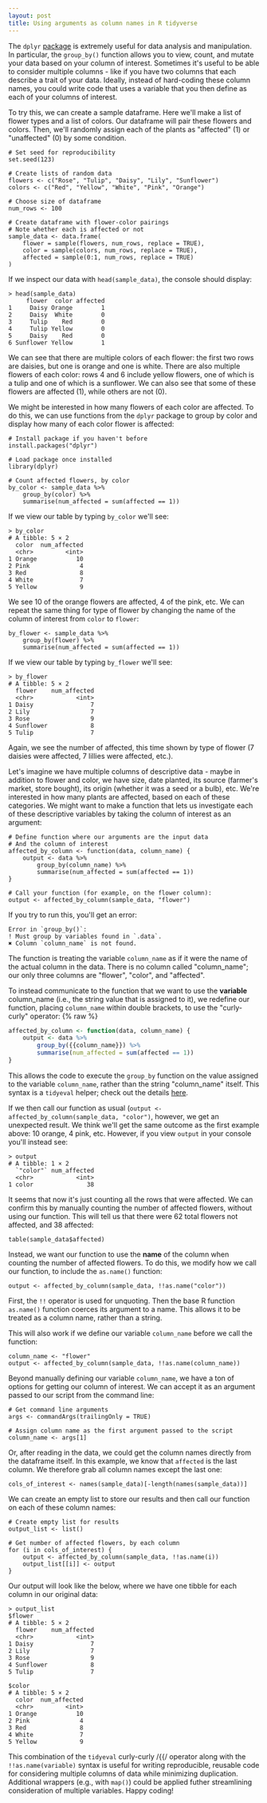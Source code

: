 ```yaml
---
layout: post
title: Using arguments as column names in R tidyverse
---
```


The `dplyr` [package](https://dplyr.tidyverse.org/) is extremely useful for data analysis and manipulation. In particular, the `group_by()` function allows you to view, count, and mutate your data based on your column of interest. Sometimes it's useful to be able to consider multiple columns - like if you have two columns that each describe a trait of your data. Ideally, instead of hard-coding these column names, you could write code that uses a variable that you then define as each of your columns of interest. 

To try this, we can create a sample dataframe. Here we'll make a list of flower types and a list of colors. Our dataframe will pair these flowers and colors. Then, we'll randomly assign each of the plants as "affected" (1) or "unaffected" (0) by some condition. 
```
# Set seed for reproducibility 
set.seed(123)

# Create lists of random data
flowers <- c("Rose", "Tulip", "Daisy", "Lily", "Sunflower")
colors <- c("Red", "Yellow", "White", "Pink", "Orange")

# Choose size of dataframe 
num_rows <- 100  

# Create dataframe with flower-color pairings 
# Note whether each is affected or not 
sample_data <- data.frame(
    flower = sample(flowers, num_rows, replace = TRUE),
    color = sample(colors, num_rows, replace = TRUE),
    affected = sample(0:1, num_rows, replace = TRUE)
)
```

If we inspect our data with `head(sample_data)`, the console should display:
```
> head(sample_data)
     flower  color affected
1     Daisy Orange        1
2     Daisy  White        0
3     Tulip    Red        0
4     Tulip Yellow        0
5     Daisy    Red        0
6 Sunflower Yellow        1
```

We can see that there are multiple colors of each flower: the first two rows are daisies, but one is orange and one is white. There are also multiple flowers of each color: rows 4 and 6 include yellow flowers, one of which is a tulip and one of which is a sunflower. We can also see that some of these flowers are affected (1), while others are not (0). 

We might be interested in how many flowers of each color are affected. To do this, we can use functions from the `dplyr` package to group by color and display how many of each color flower is affected: 
```
# Install package if you haven't before
install.packages("dplyr")

# Load package once installed
library(dplyr)

# Count affected flowers, by color 
by_color <- sample_data %>%
    group_by(color) %>%
    summarise(num_affected = sum(affected == 1))
```
If we view our table by typing `by_color` we'll see: 
```
> by_color
# A tibble: 5 × 2
  color  num_affected
  <chr>         <int>
1 Orange           10
2 Pink              4
3 Red               8
4 White             7
5 Yellow            9
```

We see 10 of the orange flowers are affected, 4 of the pink, etc. We can repeat the same thing for type of flower by changing the name of the column of interest from `color` to `flower`:

```
by_flower <- sample_data %>%
    group_by(flower) %>%
    summarise(num_affected = sum(affected == 1))
```
If we view our table by typing `by_flower` we'll see: 
```
> by_flower
# A tibble: 5 × 2
  flower    num_affected
  <chr>            <int>
1 Daisy                7
2 Lily                 7
3 Rose                 9
4 Sunflower            8
5 Tulip                7
```
Again, we see the number of affected, this time shown by type of flower (7 daisies were affected, 7 lillies were affected, etc.). 

Let's imagine we have multiple columns of descriptive data - maybe in addition to flower and color, we have size, date planted, its source (farmer's market, store bought), its origin (whether it was a seed or a bulb), etc. We're interested in how many plants are affected, based on each of these categories. We might want to make a function that lets us investigate each of these descriptive variables by taking the column of interest as an argument: 

```
# Define function where our arguments are the input data 
# And the column of interest
affected_by_column <- function(data, column_name) {
    output <- data %>% 
        group_by(column_name) %>%
        summarise(num_affected = sum(affected == 1))
}

# Call your function (for example, on the flower column):
output <- affected_by_column(sample_data, "flower")
```

If you try to run this, you'll get an error: 
```
Error in `group_by()`:
! Must group by variables found in `.data`.
✖ Column `column_name` is not found.
```

The function is treating the variable `column_name` as if it were the name of the actual column in the data. There is no column called "column_name"; our only three columns are "flower", "color", and "affected".

To instead communicate to the function that we want to use the **variable** column_name (i.e., the  string value that is assigned to it), we redefine our function, placing `column_name` within double brackets, to use the "curly-curly" operator: 
{% raw %}
```r
affected_by_column <- function(data, column_name) {
    output <- data %>% 
        group_by({{column_name}}) %>%
        summarise(num_affected = sum(affected == 1))
}
```
This allows the code to execute the `group_by` function on the value assigned to the variable `column_name`, rather than the string "column_name" itself. This syntax is a `tidyeval` helper; check out the details [here](https://ggplot2.tidyverse.org/reference/tidyeval.html#:~:text=The%20curly%2Dcurly%20operator%20%7B%7B,..%20in%20the%20normal%20way.).

If we then call our function as usual (`output <- affected_by_column(sample_data, "color")`, however, we get an unexpected result. We think we'll get the same outcome as the first example above: 10 orange, 4 pink, etc. However, if you view `output` in your console you'll instead see: 
```
> output
# A tibble: 1 × 2
  `"color"` num_affected
  <chr>            <int>
1 color               38
```

It seems that now it's just counting all the rows that were affected. We can confirm this by manually counting the number of affected flowers, without using our function. This will tell us that there were 62 total flowers not affected, and 38 affected:  
```
table(sample_data$affected)
```

Instead, we want our function to use the **name** of the column when counting the number of affected flowers. To do this, we modify how we call our function, to include the `as.name()` function: 
```
output <- affected_by_column(sample_data, !!as.name("color"))
```
First, the `!!` operator is used for unquoting. Then the base R function `as.name()` function coerces its argument to a name. This allows it to be treated as a column name, rather than a string. 

This will also work if we define our variable `column_name` before we call the function: 
```
column_name <- "flower"
output <- affected_by_column(sample_data, !!as.name(column_name))
```

Beyond manually defining our variable `column_name`, we have a ton of options for getting our column of interest. We can accept it as an argument passed to our script from the command line: 
```
# Get command line arguments
args <- commandArgs(trailingOnly = TRUE)

# Assign column name as the first argument passed to the script
column_name <- args[1]
```

Or, after reading in the data, we could get the column names directly from the dataframe itself. In this example, we know that `affected` is the last column. We therefore grab all column names except the last one: 
```
cols_of_interest <- names(sample_data)[-length(names(sample_data))]
```
We can create an empty list to store our results and then call our function on each of these column names: 
```
# Create empty list for results 
output_list <- list()

# Get number of affected flowers, by each column  
for (i in cols_of_interest) {
    output <- affected_by_column(sample_data, !!as.name(i))
    output_list[[i]] <- output
}
```
Our output will look like the below, where we have one tibble for each column in our original data: 
```
> output_list
$flower
# A tibble: 5 × 2
  flower    num_affected
  <chr>            <int>
1 Daisy                7
2 Lily                 7
3 Rose                 9
4 Sunflower            8
5 Tulip                7

$color
# A tibble: 5 × 2
  color  num_affected
  <chr>         <int>
1 Orange           10
2 Pink              4
3 Red               8
4 White             7
5 Yellow            9
```

This combination of the `tidyeval` curly-curly /\{\{/  operator along with the `!!as.name(variable)` syntax is useful for writing reproducible, reusable code for considering multiple columns of data while minimizing duplication. Additional wrappers (e.g., with `map()`) could be applied futher streamlining consideration of multiple variables. Happy coding! 


